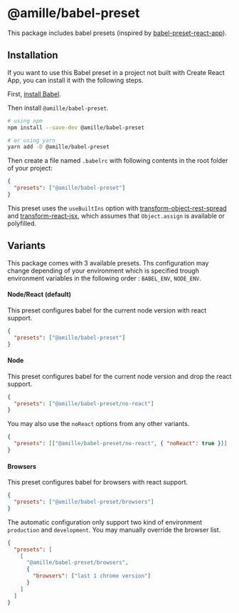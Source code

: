 # @amille/babel-preset

This package includes babel presets (inspired by [babel-preset-react-app][cra-preset]).

[cra-preset]: https://www.npmjs.com/package/babel-preset-react-app

## Installation

If you want to use this Babel preset in a project not built with Create React App, you can install it with the following steps.

First, [install Babel][babel].

Then install `@amille/babel-preset`.

```sh
# using npm
npm install --save-dev @amille/babel-preset

# or using yarn
yarn add -D @amille/babel-preset
```

Then create a file named `.babelrc` with following contents in the root folder of your project:

```json
{
  "presets": ["@amille/babel-preset"]
}
```

This preset uses the `useBuiltIns` option with [transform-object-rest-spread] and [transform-react-jsx], which assumes that `Object.assign` is available or polyfilled.

[transform-object-rest-spread]: http://babeljs.io/docs/plugins/transform-object-rest-spread/
[transform-react-jsx]: http://babeljs.io/docs/plugins/transform-react-jsx/
[babel]: https://babeljs.io/docs/setup/

## Variants

This package comes with 3 available presets.
Ths configuration may change depending of your environment
which is specified trough environment variables in the following order :
`BABEL_ENV`, `NODE_ENV`.

#### Node/React (default)

This preset configures babel for the current node version with react support.

```json
{
  "presets": ["@amille/babel-preset"]
}
```

#### Node

This preset configures babel for the current node version and drop the react support.

```json
{
  "presets": ["@amille/babel-preset/no-react"]
}
```

You may also use the `noReact` options from any other variants.

```json
{
  "presets": [["@amille/babel-preset/no-react", { "noReact": true }]]
}
```

#### Browsers

This preset configures babel for browsers with react support.

```json
{
  "presets": ["@amille/babel-preset/browsers"]
}
```

The automatic configuration only support two kind of environment `production` and `development`.
You may manually override the browser list.

```json
{
  "presets": [
    [
      "@amille/babel-preset/browsers",
      {
        "browsers": ["last 1 chrome version"]
      }
    ]
  ]
}
```
